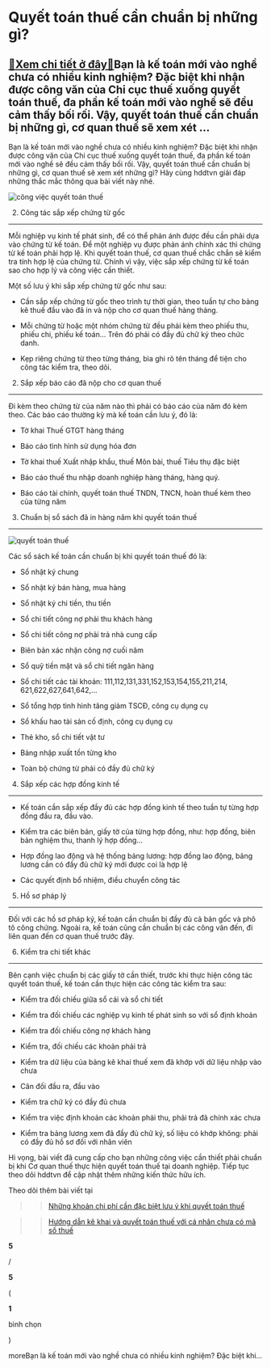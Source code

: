 Quyết toán thuế cần chuẩn bị những gì?
======================================

[:gift:Xem chi tiết ở đây:gift:](https://hddtvn.com/quyet-toan-thue-can-chuan-bi-nhung-gi/)Bạn là kế toán mới vào nghề chưa có nhiều kinh nghiệm? Đặc biệt khi nhận được công văn của Chi cục thuế xuống quyết toán thuế, đa phần kế toán mới vào nghề sẽ đều cảm thấy bối rối. Vậy, quyết toán thuế cần chuẩn bị những gì, cơ quan thuế sẽ xem xét …
----------------------------------------------------------------------------------------------------------------------------------------------------------------------------------------------------------------------------------------------------------

Bạn là kế toán mới vào nghề chưa có nhiều kinh nghiệm? Đặc biệt khi nhận được công văn của Chi cục thuế xuống quyết toán thuế, đa phần kế toán mới vào nghề sẽ đều cảm thấy bối rối. Vậy, quyết toán thuế cần chuẩn bị những gì, cơ quan thuế sẽ xem xét những gì? Hãy cùng hddtvn giải đáp những thắc mắc thông qua bài viết này nhé.


![công việc quyết toán thuế](https://hddtvn.com/wp-content/uploads/2021/01/quyết-toán-thuế.jpg)


2. Công tác sắp xếp chứng từ gốc
--------------------------------


Mỗi nghiệp vụ kinh tế phát sinh, để có thể phản ánh được đều cần phải dựa vào chứng từ kế toán. Để một nghiệp vụ được phản ánh chính xác thì chứng từ kế toán phải hợp lệ. Khi quyết toán thuế, cơ quan thuế chắc chắn sẽ kiểm tra tính hợp lệ của chứng từ. Chính vì vậy, việc sắp xếp chứng từ kế toán sao cho hợp lý và công việc cần thiết.


Một số lưu ý khi sắp xếp chứng từ gốc như sau:




* Cần sắp xếp chứng từ gốc theo trình tự thời gian, theo tuần tự cho bảng kê thuế đầu vào đã in và nộp cho cơ quan thuế hàng tháng.

* Mỗi chứng từ hoặc một nhóm chứng từ đều phải kèm theo phiếu thu, phiếu chi, phiếu kế toán… Trên đó phải có đầy đủ chữ ký theo chức danh.

* Kẹp riêng chứng từ theo từng tháng, bìa ghi rõ tên tháng để tiện cho công tác kiểm tra, theo dõi.



2. Sắp xếp báo cáo đã nộp cho cơ quan thuế
------------------------------------------


Đi kèm theo chứng từ của năm nào thì phải có báo cáo của năm đó kèm theo. Các báo cáo thường kỳ mà kế toán cần lưu ý, đó là:




* Tờ khai Thuế GTGT hàng tháng

* Báo cáo tình hình sử dụng hóa đơn

* Tờ khai thuế Xuất nhập khẩu, thuế Môn bài, thuế Tiêu thụ đặc biệt

* Báo cáo thuế thu nhập doanh nghiệp hàng tháng, hàng quý.

* Báo cáo tài chính, quyết toán thuế TNDN, TNCN, hoàn thuế kèm theo của từng năm



3. Chuẩn bị sổ sách đã in hàng năm khi quyết toán thuế
------------------------------------------------------


![quyết toán thuế](https://hddtvn.com/wp-content/uploads/2021/01/taxes-1.jpg)


Các sổ sách kế toán cần chuẩn bị khi quyết toán thuế đó là:




* Sổ nhật ký chung

* Sổ nhật ký bán hàng, mua hàng

* Sổ nhật ký chi tiền, thu tiền

* Sổ chi tiết công nợ phải thu khách hàng

* Sổ chi tiết công nợ phải trả nhà cung cấp

* Biên bản xác nhận công nợ cuối năm

* Sổ quỹ tiền mặt và sổ chi tiết ngân hàng

* Sổ chi tiết các tài khoản: 111,112,131,331,152,153,154,155,211,214, 621,622,627,641,642,…

* Sổ tổng hợp tình hình tăng giảm TSCĐ, công cụ dụng cụ

* Sổ khấu hao tài sản cố định, công cụ dụng cụ

* Thẻ kho, sổ chi tiết vật tư

* Bảng nhập xuất tồn từng kho

* Toàn bộ chứng từ phải có đầy đủ chữ ký



4. Sắp xếp các hợp đồng kinh tế
-------------------------------




* Kế toán cần sắp xếp đầy đủ các hợp đồng kinh tế theo tuần tự từng hợp đồng đầu ra, đầu vào.

* Kiểm tra các biên bản, giấy tờ của từng hợp đồng, như: hợp đồng, biên bản nghiệm thu, thanh lý hợp đồng…

* Hợp đồng lao động và hệ thống bảng lương: hợp đồng lao động, bảng lương cần có đầy đủ chữ ký mới được coi là hợp lệ

* Các quyết định bổ nhiệm, điều chuyển công tác



5. Hồ sơ pháp lý
----------------


Đối với các hồ sơ pháp ký, kế toán cần chuẩn bị đầy đủ cả bản gốc và phô tô công chứng. Ngoài ra, kế toán cũng cần chuẩn bị các công văn đến, đi liên quan đến cơ quan thuế trước đây.


6. Kiểm tra chi tiết khác
-------------------------


Bên cạnh việc chuẩn bị các giấy tờ cần thiết, trước khi thực hiện công tác quyết toán thuế, kế toán cần thực hiện các công tác kiểm tra sau:




* Kiểm tra đối chiếu giữa sổ cái và sổ chi tiết

* Kiểm tra đối chiếu các nghiệp vụ kinh tế phát sinh so với sổ định khoản

* Kiểm tra đối chiếu công nợ khách hàng

* Kiểm tra, đối chiếu các khoản phải trả

* Kiểm tra dữ liệu của bảng kê khai thuế xem đã khớp với dữ liệu nhập vào chưa

* Cân đối đầu ra, đầu vào

* Kiểm tra chữ ký có đầy đủ chưa

* Kiểm tra việc định khoản các khoản phải thu, phải trả đã chính xác chưa

* Kiểm tra bảng lương xem đã đầy đủ chữ ký, số liệu có khớp không: phải có đầy đủ hồ sơ đối với nhân viên



Hi vọng, bài viết đã cung cấp cho bạn những công việc cần thiết phải chuẩn bị khi Cơ quan thuế thực hiện quyết toán thuế tại doanh nghiệp. Tiếp tục theo dõi hddtvn để cập nhật thêm những kiến thức hữu ích.


Theo dõi thêm bài viết tại


>>[Những khoản chi phí cần đặc biệt lưu ý khi quyết toán thuế](#)


>>[Hướng dẫn kê khai và quyết toán thuế với cá nhân chưa có mã số thuế](#)








































**5**  

/  

**5**  

(  

**1**  

  

 bình chọn   

)


moreBạn là kế toán mới vào nghề chưa có nhiều kinh nghiệm? Đặc biệt khi…

